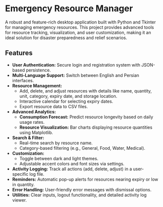 # Emergency Resource Manager

A robust and feature-rich desktop application built with Python and Tkinter for managing emergency resources. This project provides advanced tools for resource tracking, visualization, and user customization, making it an ideal solution for disaster preparedness and relief scenarios.

## Features
- **User Authentication:** Secure login and registration system with JSON-based persistence.
- **Multi-Language Support:** Switch between English and Persian interfaces.
- **Resource Management:**  
  - Add, delete, and adjust resources with details like name, quantity, unit, category, expiry date, and storage location.
  - Interactive calendar for selecting expiry dates.
  - Export resource data to CSV files.
- **Advanced Analytics:**  
  - **Consumption Forecast:** Predict resource longevity based on daily usage rates.
  - **Resource Visualization:** Bar charts displaying resource quantities using Matplotlib.
- **Search & Filter:**  
  - Real-time search by resource name.
  - Category-based filtering (e.g., General, Food, Water, Medical).
- **Customization:**  
  - Toggle between dark and light themes.
  - Adjustable accent colors and font sizes via settings.
- **Activity Logging:** Track all actions (add, delete, adjust) in a user-specific log file.
- **Reminders:** Automatic pop-up alerts for resources nearing expiry or low in quantity.
- **Error Handling:** User-friendly error messages with dismissal options.
- **Utilities:** Clear inputs, logout functionality, and detailed activity log viewer.